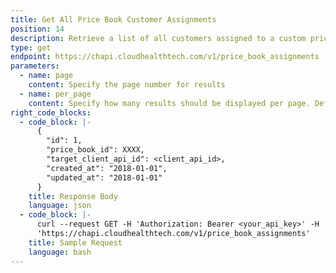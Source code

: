 ```yaml
---
title: Get All Price Book Customer Assignments
position: 14
description: Retrieve a list of all customers assigned to a custom price book.
type: get
endpoint: https://chapi.cloudhealthtech.com/v1/price_book_assignments
parameters:
  - name: page
    content: Specify the page number for results
  - name: per_page
    content: Specify how many results should be displayed per page. Default value is 30.
right_code_blocks:
  - code_block: |-
      {
        "id": 1,
        "price_book_id": XXXX,
        "target_client_api_id": <client_api_id>,
        "created_at": "2018-01-01",
        "updated_at": "2018-01-01"
      }
    title: Response Body
    language: json
  - code_block: |-
      curl --request GET -H 'Authorization: Bearer <your_api_key>' -H 'Content-Type: application/json'
      'https://chapi.cloudhealthtech.com/v1/price_book_assignments'
    title: Sample Request
    language: bash
---
```


